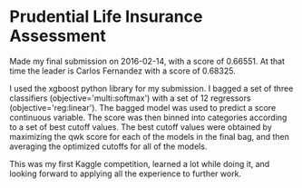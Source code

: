 # Prudential Life Insurance Assessment

Made my final submission on 2016-02-14, with a score of 0.66551.  At that time the leader is Carlos Fernandez with a score of 0.68325. 

I used the xgboost python library for my submission.  I bagged a set of three classifiers (objective='multi:softmax') with a set of 12 regressors (objective='reg:linear').   The bagged model was used to predict a score continuous variable.  The score was then binned into categories according to a set of best cutoff values.  The best cutoff values were obtained by maximizing the qwk score for each of the models in the final bag, and then averaging the optimized cutoffs for all of the models.  

This was my first Kaggle competition, learned a lot while doing it, and looking forward to applying all the experience to further work. 
